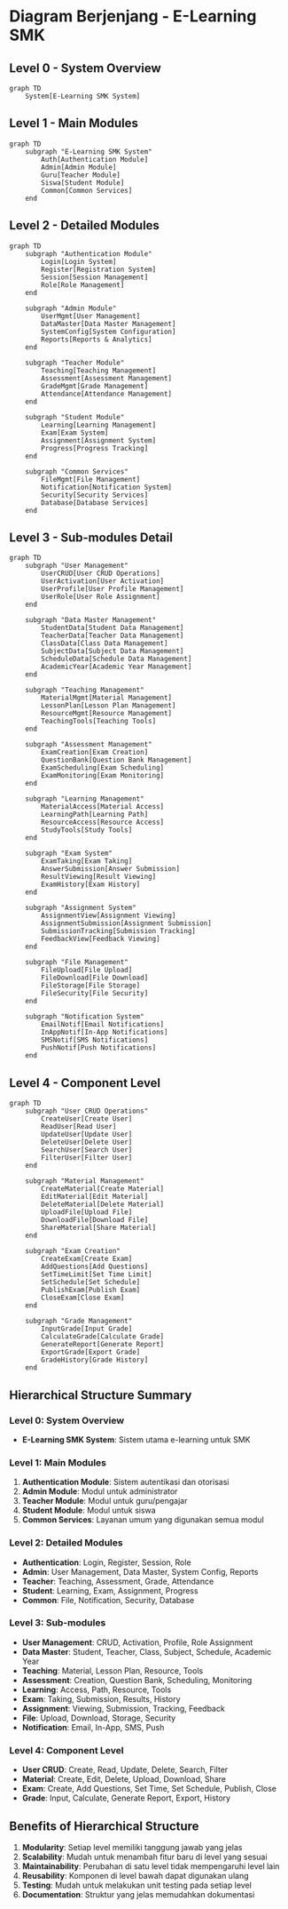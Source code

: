 # Diagram Berjenjang - E-Learning SMK

## Level 0 - System Overview

```mermaid
graph TD
    System[E-Learning SMK System]
```

## Level 1 - Main Modules

```mermaid
graph TD
    subgraph "E-Learning SMK System"
        Auth[Authentication Module]
        Admin[Admin Module]
        Guru[Teacher Module]
        Siswa[Student Module]
        Common[Common Services]
    end
```

## Level 2 - Detailed Modules

```mermaid
graph TD
    subgraph "Authentication Module"
        Login[Login System]
        Register[Registration System]
        Session[Session Management]
        Role[Role Management]
    end
    
    subgraph "Admin Module"
        UserMgmt[User Management]
        DataMaster[Data Master Management]
        SystemConfig[System Configuration]
        Reports[Reports & Analytics]
    end
    
    subgraph "Teacher Module"
        Teaching[Teaching Management]
        Assessment[Assessment Management]
        GradeMgmt[Grade Management]
        Attendance[Attendance Management]
    end
    
    subgraph "Student Module"
        Learning[Learning Management]
        Exam[Exam System]
        Assignment[Assignment System]
        Progress[Progress Tracking]
    end
    
    subgraph "Common Services"
        FileMgmt[File Management]
        Notification[Notification System]
        Security[Security Services]
        Database[Database Services]
    end
```

## Level 3 - Sub-modules Detail

```mermaid
graph TD
    subgraph "User Management"
        UserCRUD[User CRUD Operations]
        UserActivation[User Activation]
        UserProfile[User Profile Management]
        UserRole[User Role Assignment]
    end
    
    subgraph "Data Master Management"
        StudentData[Student Data Management]
        TeacherData[Teacher Data Management]
        ClassData[Class Data Management]
        SubjectData[Subject Data Management]
        ScheduleData[Schedule Data Management]
        AcademicYear[Academic Year Management]
    end
    
    subgraph "Teaching Management"
        MaterialMgmt[Material Management]
        LessonPlan[Lesson Plan Management]
        ResourceMgmt[Resource Management]
        TeachingTools[Teaching Tools]
    end
    
    subgraph "Assessment Management"
        ExamCreation[Exam Creation]
        QuestionBank[Question Bank Management]
        ExamScheduling[Exam Scheduling]
        ExamMonitoring[Exam Monitoring]
    end
    
    subgraph "Learning Management"
        MaterialAccess[Material Access]
        LearningPath[Learning Path]
        ResourceAccess[Resource Access]
        StudyTools[Study Tools]
    end
    
    subgraph "Exam System"
        ExamTaking[Exam Taking]
        AnswerSubmission[Answer Submission]
        ResultViewing[Result Viewing]
        ExamHistory[Exam History]
    end
    
    subgraph "Assignment System"
        AssignmentView[Assignment Viewing]
        AssignmentSubmission[Assignment Submission]
        SubmissionTracking[Submission Tracking]
        FeedbackView[Feedback Viewing]
    end
    
    subgraph "File Management"
        FileUpload[File Upload]
        FileDownload[File Download]
        FileStorage[File Storage]
        FileSecurity[File Security]
    end
    
    subgraph "Notification System"
        EmailNotif[Email Notifications]
        InAppNotif[In-App Notifications]
        SMSNotif[SMS Notifications]
        PushNotif[Push Notifications]
    end
```

## Level 4 - Component Level

```mermaid
graph TD
    subgraph "User CRUD Operations"
        CreateUser[Create User]
        ReadUser[Read User]
        UpdateUser[Update User]
        DeleteUser[Delete User]
        SearchUser[Search User]
        FilterUser[Filter User]
    end
    
    subgraph "Material Management"
        CreateMaterial[Create Material]
        EditMaterial[Edit Material]
        DeleteMaterial[Delete Material]
        UploadFile[Upload File]
        DownloadFile[Download File]
        ShareMaterial[Share Material]
    end
    
    subgraph "Exam Creation"
        CreateExam[Create Exam]
        AddQuestions[Add Questions]
        SetTimeLimit[Set Time Limit]
        SetSchedule[Set Schedule]
        PublishExam[Publish Exam]
        CloseExam[Close Exam]
    end
    
    subgraph "Grade Management"
        InputGrade[Input Grade]
        CalculateGrade[Calculate Grade]
        GenerateReport[Generate Report]
        ExportGrade[Export Grade]
        GradeHistory[Grade History]
    end
```

## Hierarchical Structure Summary

### Level 0: System Overview
- **E-Learning SMK System**: Sistem utama e-learning untuk SMK

### Level 1: Main Modules
1. **Authentication Module**: Sistem autentikasi dan otorisasi
2. **Admin Module**: Modul untuk administrator
3. **Teacher Module**: Modul untuk guru/pengajar
4. **Student Module**: Modul untuk siswa
5. **Common Services**: Layanan umum yang digunakan semua modul

### Level 2: Detailed Modules
- **Authentication**: Login, Register, Session, Role
- **Admin**: User Management, Data Master, System Config, Reports
- **Teacher**: Teaching, Assessment, Grade, Attendance
- **Student**: Learning, Exam, Assignment, Progress
- **Common**: File, Notification, Security, Database

### Level 3: Sub-modules
- **User Management**: CRUD, Activation, Profile, Role Assignment
- **Data Master**: Student, Teacher, Class, Subject, Schedule, Academic Year
- **Teaching**: Material, Lesson Plan, Resource, Tools
- **Assessment**: Creation, Question Bank, Scheduling, Monitoring
- **Learning**: Access, Path, Resource, Tools
- **Exam**: Taking, Submission, Results, History
- **Assignment**: Viewing, Submission, Tracking, Feedback
- **File**: Upload, Download, Storage, Security
- **Notification**: Email, In-App, SMS, Push

### Level 4: Component Level
- **User CRUD**: Create, Read, Update, Delete, Search, Filter
- **Material**: Create, Edit, Delete, Upload, Download, Share
- **Exam**: Create, Add Questions, Set Time, Set Schedule, Publish, Close
- **Grade**: Input, Calculate, Generate Report, Export, History

## Benefits of Hierarchical Structure

1. **Modularity**: Setiap level memiliki tanggung jawab yang jelas
2. **Scalability**: Mudah untuk menambah fitur baru di level yang sesuai
3. **Maintainability**: Perubahan di satu level tidak mempengaruhi level lain
4. **Reusability**: Komponen di level bawah dapat digunakan ulang
5. **Testing**: Mudah untuk melakukan unit testing pada setiap level
6. **Documentation**: Struktur yang jelas memudahkan dokumentasi
